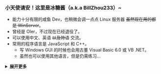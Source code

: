 ### 小天使请安！这里是冰糖酱（a.k.a BillZhou233）~

- 能力十分有限的咸鱼 Dev，也稍微会调一点点 Linux 服务器 ~~虽然现在用的都是 WinServer~~。
- 曾经是 OIer，不过现在已经退役了。
- 可以使用中文、英语 ~~以及符语~~ 交流。
- 常用的程序语言是 JavaScript 和 C++。
  - 写 Windows GUI 的时候也会用古董 Visual Basic 6.0 或 VB .NET。
  - 虽然也可以使用其他语言，但是仍需练习...

<details><summary><b>展开更多</b></summary>

- 目前的偏好是在 Windows 11 系统下使用 WSL 和 [Visual Studio Code](https://code.visualstudio.com/) 编辑器。
- 有时候也会在 VMware/Hyper-V 虚拟机里面使用各类 Linux 发行版。
- 喜欢玩音游，偶尔会写自制谱 ~~大部分时候是写到一半觉得太粪就贵阳了~~。
- 比较在意标准化的排版，比如空格的使用。
- 用英语交流的很多时候需要求助于其他工具才行 ~~但是还是经常出错~~。
- 您可以在 [Dicussions](https://github.com/BillZhou233/BillZhou233/discussions) 或 [Issues](https://github.com/BillZhou233/BillZhou233/issues) 询问更多问题。
  - 必要的时候也可以尝试发送邮件至 [this#billzhou233.moe](mailto:this@billzhou233.moe) 邮箱。
  - 虽然回复可能会很慢，但是每一个提问都会认真看的！（比较冒犯的问题除外）
- 冰糖酱最可爱了！！1111

</details>

<!--
**BillZhou233/BillZhou233** is a ✨ _special_ ✨ repository because its `README.md` (this file) appears on your GitHub profile.

Here are some ideas to get you started:

- 🔭 I’m currently working on ...
- 🌱 I’m currently learning ...
- 👯 I’m looking to collaborate on ...
- 🤔 I’m looking for help with ...
- 💬 Ask me about ...
- 📫 How to reach me: ...
- 😄 Pronouns: ...
- ⚡ Fun fact: ...
-->
